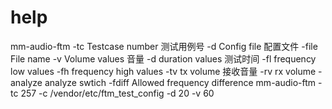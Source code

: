 # help
mm-audio-ftm
    -tc         Testcase number                 测试用例号
    -d          Config file                     配置文件
    -file       File name
    -v          Volume values                   音量
    -d          duration values                 测试时间
    -fl         frequency low values
    -fh         frequency high values
    -tv         tx volume                       接收音量
    -rv         rx volume
    -analyze    analyze swtich
    -fdiff      Allowed frequency difference
mm-audio-ftm -tc 257 -c /vendor/etc/ftm_test_config -d 20 -v 60
